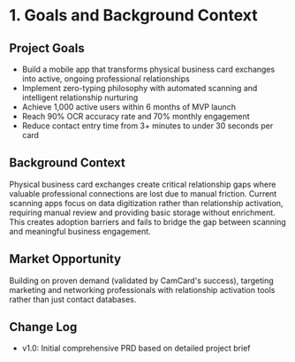 # 1. Goals and Background Context

## Project Goals
- Build a mobile app that transforms physical business card exchanges into active, ongoing professional relationships
- Implement zero-typing philosophy with automated scanning and intelligent relationship nurturing
- Achieve 1,000 active users within 6 months of MVP launch
- Reach 90% OCR accuracy rate and 70% monthly engagement
- Reduce contact entry time from 3+ minutes to under 30 seconds per card

## Background Context
Physical business card exchanges create critical relationship gaps where valuable professional connections are lost due to manual friction. Current scanning apps focus on data digitization rather than relationship activation, requiring manual review and providing basic storage without enrichment. This creates adoption barriers and fails to bridge the gap between scanning and meaningful business engagement.

## Market Opportunity
Building on proven demand (validated by CamCard's success), targeting marketing and networking professionals with relationship activation tools rather than just contact databases.

## Change Log
- v1.0: Initial comprehensive PRD based on detailed project brief
